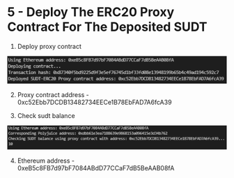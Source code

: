# 5 - Deploy The ERC20 Proxy Contract For The Deposited SUDT

1. Deploy proxy contract

![Deploy proxy contract](./deploy-proxy-contract.png)

2. Proxy contract address - 0xc52Ebb7DCDB13482734EECe1B78EbFAD7A6fcA39

3. Check sudt balance

![Check sudt balance](./check-sudt-balance.png)

4. Ethereum address - 0xeB5c8FB7d97bF7084ABdD77CCaF7dB5BeAAB08fA
